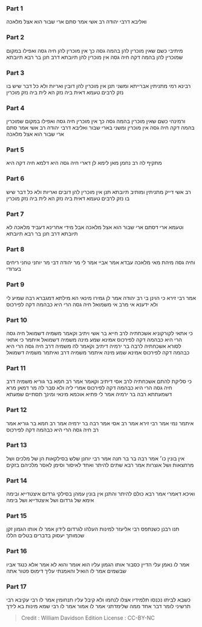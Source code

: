 
### Part 1
ואליבא דרבי יהודה רב אשי אמר סתם ארי שבור הוא אצל מלאכה

### Part 2
מיתיבי כשם שאין מוכרין להן בהמה גסה כך אין מוכרין להן חיה גסה ואפילו במקום שמוכרין להן בהמה דקה חיה גסה אין מוכרין להן תיובתא דרב חנן בר רבא תיובתא

### Part 3
רבינא רמי מתניתין אברייתא ומשני תנן אין מוכרין להן דובין ואריות ולא כל דבר שיש בו נזק לרבים טעמא דאית ביה נזק הא לית ביה נזק מוכרין

### Part 4
ורמינהי כשם שאין מוכרין בהמה גסה כך אין מוכרין חיה גסה ואפילו במקום שמוכרין בהמה דקה חיה גסה אין מוכרין ומשני בארי שבור ואליבא דרבי יהודה רב אשי אמר סתם ארי שבור הוא אצל מלאכה

### Part 5
מתקיף לה רב נחמן מאן לימא לן דארי חיה גסה היא דלמא חיה דקה היא

### Part 6
רב אשי דייק מתניתין ומותיב תיובתא תנן אין מוכרין להן דובים ואריות ולא כל דבר שיש בו נזק לרבים טעמא דאית ביה נזק הא לית ביה נזק מוכרין

### Part 7
וטעמא ארי דסתם ארי שבור הוא אצל מלאכה אבל מידי אחרינא דעביד מלאכה לא תיובתא דרב חנן בר רבא תיובתא

### Part 8
וחיה גסה מיהת מאי מלאכה עבדא אמר אביי אמר לי מר יהודה דבי מר יוחני טחני ריחים בערודי

### Part 9
אמר רבי זירא כי הוינן בי רב יהודה אמר לן גמירו מינאי הא מילתא דמגברא רבה שמיע לי ולא ידענא אי מרב אי משמואל חיה גסה הרי היא כבהמה דקה לפירכוס

### Part 10
כי אתאי לקורקוניא אשכחתיה לרב חייא בר אשי ויתיב וקאמר משמיה דשמואל חיה גסה הרי היא כבהמה דקה לפירכוס אמינא שמע מינה משמיה דשמואל איתמר כי אתאי לסורא אשכחתיה לרבה בר ירמיה דיתיב וקאמר לה משמיה דרב חיה גסה הרי היא כבהמה דקה לפירכוס אמינא שמע מינה איתמר משמיה דרב ואיתמר משמיה דשמואל

### Part 11
כי סליקת להתם אשכחתיה לרב אסי דיתיב וקאמר אמר רב חמא בר גוריא משמיה דרב חיה גסה הרי היא כבהמה דקה לפירכוס אמרי ליה ולא סבר לה מר דמאן מרא דשמעתתא רבה בר ירמיה אמר לי פתיא אוכמא מינאי ומינך תסתיים שמעתא

### Part 12
איתמר נמי אמר רבי זירא אמר רב אסי אמר רבה בר ירמיה אמר רב חמא בר גוריא אמר רב חיה גסה הרי היא כבהמה דקה לפירכוס

### Part 13
אין בונין כו׳ אמר רבה בר בר חנה אמר רבי יוחנן שלש בסילקאות הן של מלכים ושל מרחצאות ושל אוצרות אמר רבא שתים להיתר ואחד לאיסור וסימן לאסר מלכיהם בזקים

### Part 14
ואיכא דאמרי אמר רבא כולם להיתר והתנן אין בונין עמהן בסילקי גרדום איצטדייא ובימה אימא של גרדום ושל איצטדייא ושל בימה

### Part 15
תנו רבנן כשנתפס רבי אליעזר למינות העלהו לגרדום לידון אמר לו אותו הגמון זקן שכמותך יעסוק בדברים בטלים הללו

### Part 16
אמר לו נאמן עלי הדיין כסבור אותו הגמון עליו הוא אומר והוא לא אמר אלא כנגד אביו שבשמים אמר לו הואיל והאמנתי עליך דימוס פטור אתה

### Part 17
כשבא לביתו נכנסו תלמידיו אצלו לנחמו ולא קיבל עליו תנחומין אמר לו רבי עקיבא רבי תרשיני לומר דבר אחד ממה שלימדתני אמר לו אמור אמר לו רבי שמא מינות בא לידך

>Credit : William Davidson Edition
>License : CC-BY-NC